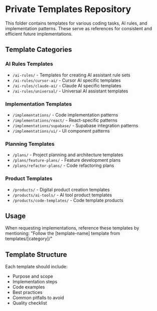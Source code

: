 # Private Templates Repository

This folder contains templates for various coding tasks, AI rules, and implementation patterns. These serve as references for consistent and efficient future implementations.

## Template Categories

### AI Rules Templates
- `/ai-rules/` - Templates for creating AI assistant rule sets
- `/ai-rules/cursor-ai/` - Cursor AI specific templates
- `/ai-rules/claude-ai/` - Claude AI specific templates  
- `/ai-rules/universal/` - Universal AI assistant templates

### Implementation Templates
- `/implementations/` - Code implementation patterns
- `/implementations/react/` - React-specific patterns
- `/implementations/supabase/` - Supabase integration patterns
- `/implementations/ui/` - UI component patterns

### Planning Templates
- `/plans/` - Project planning and architecture templates
- `/plans/feature-plans/` - Feature development plans
- `/plans/refactor-plans/` - Code refactoring plans

### Product Templates
- `/products/` - Digital product creation templates
- `/products/ai-tools/` - AI tool product templates
- `/products/code-templates/` - Code template products

## Usage

When requesting implementations, reference these templates by mentioning:
"Follow the [template-name] template from templates/[category]/"

## Template Structure

Each template should include:
- Purpose and scope
- Implementation steps
- Code examples
- Best practices
- Common pitfalls to avoid
- Quality checklist